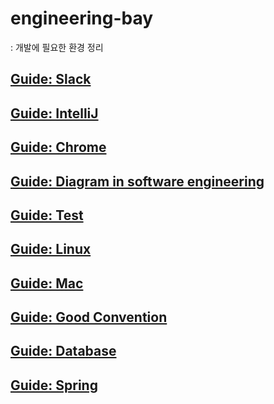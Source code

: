 # engineering-bay

: 개발에 필요한 환경 정리

## [Guide: Slack](guide-slack.md)

## [Guide: IntelliJ](guide-intellij.md)

## [Guide: Chrome](gudie-chrome.md)

## [Guide: Diagram in software engineering](guide-diagraminsoftwareengineering.md)

## [Guide: Test](guide-test.md)

## [Guide: Linux](guide-linux.md)

## [Guide: Mac](guide-mac.md)

## [Guide: Good Convention](guide-goodconvention.md)

## [Guide: Database](guide-database.md)

## [Guide: Spring](guide-spring.md)
